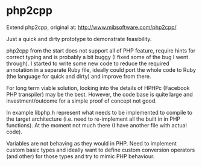 # php2cpp
Extend php2cpp, original at: http://www.mibsoftware.com/php2cpp/

Just a quick and dirty prototype to demonstrate feasibility.

php2cpp from the start does not support all of PHP feature, require hints for correct typing and is probably a bit buggy (I fixed some of the bug I went through). I started to write some new code to reduce the required annotation in a separate Ruby file, ideally could port the whole code to Ruby (the language for quick and dirty) and improve from there.

For long term viable solution, looking into the details of HPHPc (Facebook PHP transpiler) may be the best. However, the code base is quite large and investment/outcome for a simple proof of concept not good.

In example libphp.h represent what needs to be implemented to compile to the target architecture (i.e. need to re-implement all the built in in PHP functions). At the moment not much there (I have another file with actual code).

Variables are not behaving as they would in PHP. Need to implement custom basic types and ideally want to define custom conversion operators (and other) for those types and try to mimic PHP behaviour.
